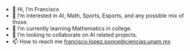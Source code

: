 - 👋 Hi, I’m Francisco
- 👀 I’m interested in AI, Math, Sports, Esports, and any possible mix of those.
- 🌱 I’m currently learning Mathematics in college.
- 💞️ I’m looking to collaborate on AI related projects.
- 📫 How to reach me francisco.lopez.ponce@ciencias.unam.mx

<!---
Kurocaguama/Kurocaguama is a ✨ special ✨ repository because its `README.md` (this file) appears on your GitHub profile.
You can click the Preview link to take a look at your changes.
--->
